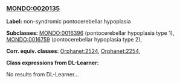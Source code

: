 
### [MONDO:0020135](http://purl.obolibrary.org/obo/MONDO_0020135)
**Label:** non-syndromic pontocerebellar hypoplasia

**Subclasses:** [MONDO:0016396](http://purl.obolibrary.org/obo/MONDO_0016396) (pontocerebellar hypoplasia type 1), [MONDO:0016759](http://purl.obolibrary.org/obo/MONDO_0016759) (pontocerebellar hypoplasia type 2), 

**Corr. equiv. classes:** [Orphanet:2524](http://www.orpha.net/ORDO/Orphanet_2524), [Orphanet:2254](http://www.orpha.net/ORDO/Orphanet_2254), 

**Class expressions from DL-Learner:**

No results from DL-Learner...



